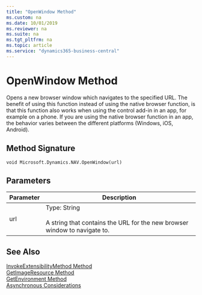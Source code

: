 ```yaml
---
title: "OpenWindow Method"
ms.custom: na
ms.date: 10/01/2019
ms.reviewer: na
ms.suite: na
ms.tgt_pltfrm: na
ms.topic: article
ms.service: "dynamics365-business-central"
---
```


# OpenWindow Method
Opens a new browser window which navigates to the specified URL. The benefit of using this function instead of using the native browser function, is that this function also works when using the control add-in in an app, for example on a phone. If you are using the native browser function in an app, the behavior varies between the different platforms (Windows, iOS, Android).

## Method Signature  
 `void Microsoft.Dynamics.NAV.OpenWindow(url)`  
  
## Parameters  
  
|Parameter|Description|  
|---------|-----------|  
|url      |Type: String <br /><br /> A string that contains the URL for the new browser window to navigate to.|  
  
  
## See Also  
 [InvokeExtensibilityMethod Method](devenv-invokeextensibility-method.md)   
 [GetImageResource Method](devenv-getimageresource-method.md)   
 [GetEnvironment Method](devenv-getenvironment-method.md)  
 [Asynchronous Considerations](../devenv-control-addin-asynchronous-considerations.md)